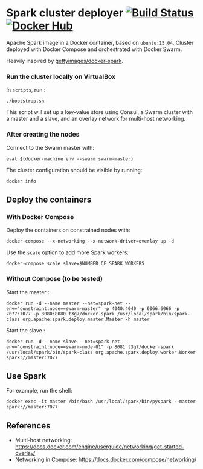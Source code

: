 # Spark cluster deployer [![Build Status](https://travis-ci.org/t3g7/spark-cluster-deploy.svg?branch=master)](https://travis-ci.org/t3g7/spark-cluster-deploy) [![Docker Hub](https://img.shields.io/badge/docker-ready-blue.svg)](https://registry.hub.docker.com/u/t3g7/docker-spark/)

Apache Spark image in a Docker container, based on `ubuntu:15.04`. Cluster deployed with Docker Compose and orchestrated with Docker Swarm.

Heavily inspired by [gettyimages/docker-spark](https://github.com/gettyimages/docker-spark).

### Run the cluster locally on VirtualBox

In `scripts`, run :

	./bootstrap.sh

This script will set up a key-value store using Consul, a Swarm cluster with a master and a slave, and an overlay network for multi-host networking.

### After creating the nodes

Connect to the Swarm master with:

	eval $(docker-machine env --swarm swarm-master)

The cluster configuration should be visible by running:

	docker info

## Deploy the containers

### With Docker Compose

Deploy the containers on constrained nodes with:

	docker-compose --x-networking --x-network-driver=overlay up -d 
	
Use the `scale` option to add more Spark workers:

	docker-compose scale slave=$NUMBER_OF_SPARK_WORKERS

### Without Compose (to be tested)

Start the master :

	docker run -d --name master --net=spark-net --env="constraint:node==swarm-master" -p 4040:4040 -p 6066:6066 -p 7077:7077 -p 8080:8080 t3g7/docker-spark /usr/local/spark/bin/spark-class org.apache.spark.deploy.master.Master -h master

Start the slave :

	docker run -d --name slave --net=spark-net --env="constraint:node==swarm-node-01" -p 8081 t3g7/docker-spark /usr/local/spark/bin/spark-class org.apache.spark.deploy.worker.Worker spark://master:7077

## Use Spark

For example, run the shell:

	docker exec -it master /bin/bash /usr/local/spark/bin/pyspark --master spark://master:7077

## References

- Multi-host networking: https://docs.docker.com/engine/userguide/networking/get-started-overlay/
- Networking in Compose: https://docs.docker.com/compose/networking/
